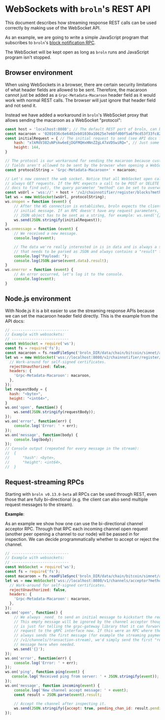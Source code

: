 # WebSockets with `broln`'s REST API

This document describes how streaming response REST calls can be used correctly
by making use of the WebSocket API.

As an example, we are going to write a simple JavaScript program that subscribes
to `broln`'s
[block notification RPC](https://api.lightning.community/#v2-chainnotifier-register-blocks).

The WebSocket will be kept open as long as `broln` runs and JavaScript program
isn't stopped.

## Browser environment

When using WebSockets in a browser, there are certain security limitations of
what header fields are allowed to be sent. Therefore, the macaroon cannot just
be added as a `Grpc-Metadata-Macaroon` header field as it would work with normal
REST calls. The browser will just ignore that header field and not send it.

Instead we have added a workaround in `broln`'s WebSocket proxy that allows
sending the macaroon as a WebSocket "protocol":

```javascript
const host = 'localhost:8080'; // The default REST port of broln, can be overwritten with --restlisten=ip:port
const macaroon = '0201036c6e6402eb01030a10625e7e60fd00f5a6f9cd53f33fc82a...'; // The hex encoded macaroon to send
const initialRequest = { // The initial request to send (see API docs for each RPC).
    hash: "xlkMdV382uNPskw6eEjDGFMQHxHNnZZgL47aVDSwiRQ=", // Just some example to show that all `byte` fields always have to be base64 encoded in the REST API.
    height: 144,
}

// The protocol is our workaround for sending the macaroon because custom header
// fields aren't allowed to be sent by the browser when opening a WebSocket.
const protocolString = 'Grpc-Metadata-Macaroon+' + macaroon;

// Let's now connect the web socket. Notice that all WebSocket open calls are
// always GET requests. If the RPC expects a call to be POST or DELETE (see API
// docs to find out), the query parameter "method" can be set to overwrite.
const wsUrl = 'wss://' + host + '/v2/chainnotifier/register/blocks?method=POST';
let ws = new WebSocket(wsUrl, protocolString);
ws.onopen = function (event) {
    // After the WS connection is establishes, broln expects the client to send the
    // initial message. If an RPC doesn't have any request parameters, an empty
    // JSON object has to be sent as a string, for example: ws.send('{}')
    ws.send(JSON.stringify(initialRequest));
}
ws.onmessage = function (event) {
    // We received a new message.
    console.log(event);

    // The data we're really interested in is in data and is always a string
    // that needs to be parsed as JSON and always contains a "result" field:
    console.log("Payload: ");
    console.log(JSON.parse(event.data).result);
}
ws.onerror = function (event) {
    // An error occurred, let's log it to the console.
    console.log(event);
}
```

## Node.js environment

With Node.js it is a bit easier to use the streaming response APIs because we
can set the macaroon header field directly. This is the example from the API
docs:

```javascript
// --------------------------
// Example with websockets:
// --------------------------
const WebSocket = require('ws');
const fs = require('fs');
const macaroon = fs.readFileSync('broln_DIR/data/chain/bitcoin/simnet/admin.macaroon').toString('hex');
let ws = new WebSocket('wss://localhost:8080/v2/chainnotifier/register/blocks?method=POST', {
  // Work-around for self-signed certificates.
  rejectUnauthorized: false,
  headers: {
    'Grpc-Metadata-Macaroon': macaroon,
  },
});
let requestBody = { 
  hash: "<byte>",
  height: "<int64>",
}
ws.on('open', function() {
    ws.send(JSON.stringify(requestBody));
});
ws.on('error', function(err) {
    console.log('Error: ' + err);
});
ws.on('message', function(body) {
    console.log(body);
});
// Console output (repeated for every message in the stream):
//  { 
//      "hash": <byte>, 
//      "height": <int64>, 
//  }
```

## Request-streaming RPCs

Starting with `broln v0.13.0-beta` all RPCs can be used through REST, even those
that are fully bi-directional (e.g. the client can also send multiple request
messages to the stream).

**Example**:

As an example we show how one can use the bi-directional channel acceptor RPC.
Through that RPC each incoming channel open request (another peer opening a
channel to our node) will be passed in for inspection. We can decide
programmatically whether to accept or reject the channel.

```javascript
// --------------------------
// Example with websockets:
// --------------------------
const WebSocket = require('ws');
const fs = require('fs');
const macaroon = fs.readFileSync('broln_DIR/data/chain/bitcoin/simnet/admin.macaroon').toString('hex');
let ws = new WebSocket('wss://localhost:8080/v1/channels/acceptor?method=POST', {
  // Work-around for self-signed certificates.
  rejectUnauthorized: false,
  headers: {
    'Grpc-Metadata-Macaroon': macaroon,
  },
});
ws.on('open', function() {
    // We always _need_ to send an initial message to kickstart the request.
    // This empty message will be ignored by the channel acceptor though, this
    // is just for telling the grpc-gateway library that it can forward the
    // request to the gRPC interface now. If this were an RPC where the client
    // always sends the first message (for example the streaming payment RPC
    // /v1/channels/transaction-stream), we'd simply send the first "real"
    // message here when needed.
    ws.send('{}');
});
ws.on('error', function(err) {
    console.log('Error: ' + err);
});
ws.on('ping', function ping(event) {
   console.log('Received ping from server: ' + JSON.stringify(event)); 
});
ws.on('message', function incoming(event) {
    console.log('New channel accept message: ' + event);
    const result = JSON.parse(event).result;
    
    // Accept the channel after inspecting it.
    ws.send(JSON.stringify({accept: true, pending_chan_id: result.pending_chan_id}));
});
```

